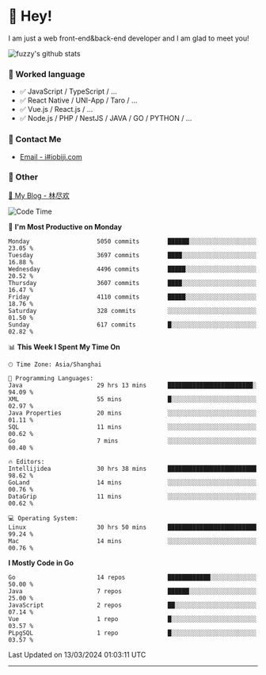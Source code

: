 # 👋 Hey!

I am just a web front-end&back-end developer and I am glad to meet you!

![fuzzy's github stats](https://github-readme-stats.vercel.app/api?username=JaydenForYou&&show_icons=true&&title_color=1abc9c&&icon_color=1abc9c)


### 📝 Worked language

- ✅ JavaScript / TypeScript / ...
- ✅ React Native / UNI-App / Taro / ...
- ✅ Vue.js / React.js / ...
- ✅ Node.js / PHP / NestJS / JAVA / GO / PYTHON / ...

### 📮 Contact Me

- [Email - i#iobiji.com](mailto:i@iobiji.com)


### 🤪 Other

[📌 My Blog - 林尽欢](https://iobiji.com)

<!--START_SECTION:waka-->
![Code Time](http://img.shields.io/badge/Code%20Time-304%20hrs%2020%20mins-blue)

📅 **I'm Most Productive on Monday** 

```text
Monday                   5050 commits        ██████░░░░░░░░░░░░░░░░░░░   23.05 % 
Tuesday                  3697 commits        ████░░░░░░░░░░░░░░░░░░░░░   16.88 % 
Wednesday                4496 commits        █████░░░░░░░░░░░░░░░░░░░░   20.52 % 
Thursday                 3607 commits        ████░░░░░░░░░░░░░░░░░░░░░   16.47 % 
Friday                   4110 commits        █████░░░░░░░░░░░░░░░░░░░░   18.76 % 
Saturday                 328 commits         ░░░░░░░░░░░░░░░░░░░░░░░░░   01.50 % 
Sunday                   617 commits         █░░░░░░░░░░░░░░░░░░░░░░░░   02.82 % 
```


📊 **This Week I Spent My Time On** 

```text
🕑︎ Time Zone: Asia/Shanghai

💬 Programming Languages: 
Java                     29 hrs 13 mins      ████████████████████████░   94.09 % 
XML                      55 mins             █░░░░░░░░░░░░░░░░░░░░░░░░   02.97 % 
Java Properties          20 mins             ░░░░░░░░░░░░░░░░░░░░░░░░░   01.11 % 
SQL                      11 mins             ░░░░░░░░░░░░░░░░░░░░░░░░░   00.62 % 
Go                       7 mins              ░░░░░░░░░░░░░░░░░░░░░░░░░   00.40 % 

🔥 Editors: 
Intellijidea             30 hrs 38 mins      █████████████████████████   98.62 % 
GoLand                   14 mins             ░░░░░░░░░░░░░░░░░░░░░░░░░   00.76 % 
DataGrip                 11 mins             ░░░░░░░░░░░░░░░░░░░░░░░░░   00.62 % 

💻 Operating System: 
Linux                    30 hrs 50 mins      █████████████████████████   99.24 % 
Mac                      14 mins             ░░░░░░░░░░░░░░░░░░░░░░░░░   00.76 % 
```

**I Mostly Code in Go** 

```text
Go                       14 repos            ████████████░░░░░░░░░░░░░   50.00 % 
Java                     7 repos             ██████░░░░░░░░░░░░░░░░░░░   25.00 % 
JavaScript               2 repos             ██░░░░░░░░░░░░░░░░░░░░░░░   07.14 % 
Vue                      1 repo              █░░░░░░░░░░░░░░░░░░░░░░░░   03.57 % 
PLpgSQL                  1 repo              █░░░░░░░░░░░░░░░░░░░░░░░░   03.57 % 
```




 Last Updated on 13/03/2024 01:03:11 UTC
<!--END_SECTION:waka-->
---
